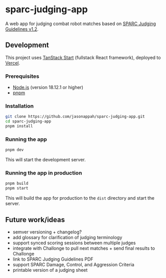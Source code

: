 # sparc-judging-app

A web app for judging combat robot matches based on [SPARC Judging Guidelines v1.2](https://sparc.tools/SPARC_Judging_Guidelines_v1.2.pdf).

## Development

This project uses [TanStack Start](https://tanstack.com/start) (fullstack React framework), deployed to [Vercel](https://vercel.com).

### Prerequisites

- [Node.js](https://nodejs.org/en/download/) (version 18.12.1 or higher)
- [pnpm](https://pnpm.io/installation)

### Installation

```sh
git clone https://github.com/jasonappah/sparc-judging-app.git
cd sparc-judging-app
pnpm install
```

### Running the app

```sh
pnpm dev
```

This will start the development server.

### Running the app in production

```sh
pnpm build
pnpm start
```

This will build the app for production to the `dist` directory and start the server.

## Future work/ideas

- semver versioning + changelog?
- add glossary for clarification of judging terminology
- support synced scoring sessions between multiple judges
- integrate with Challonge to pull next matches + send final results to Challonge
- link to SPARC Judging Guidelines PDF
- support SPARC Damage, Control, and Aggression Criteria
- printable version of a judging sheet
